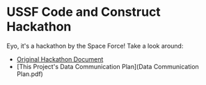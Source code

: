 # USSF Code and Construct Hackathon

Eyo, it's a hackathon by the Space Force! Take a look around:

* [Original Hackathon Document](welcome.pdf)
* [This Project's Data Communication Plan](Data Communication Plan.pdf)
